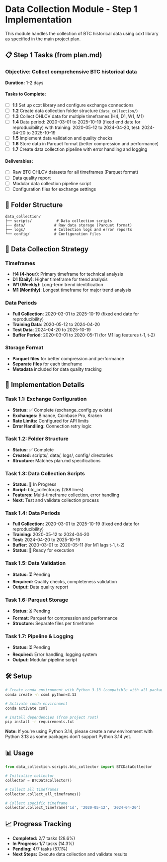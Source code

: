 # Data Collection Module - Step 1 Implementation

This module handles the collection of BTC historical data using ccxt library as specified in the main project plan.

## 📋 Step 1 Tasks (from plan.md)

### **Objective:** Collect comprehensive BTC historical data
**Duration:** 1-2 days

#### **Tasks to Complete:**
- [ ] **1.1** Set up ccxt library and configure exchange connections
- [ ] **1.2** Create data collection folder structure (`data_collection/`)
- [ ] **1.3** Collect OHLCV data for multiple timeframes (H4, D1, W1, M1)
- [ ] **1.4** Data period: 2020-03-01 to 2025-10-19 (fixed end date for reproducibility) with training: 2020-05-12 to 2024-04-20, test: 2024-04-20 to 2025-10-19
- [ ] **1.5** Implement data validation and quality checks
- [ ] **1.6** Store data in Parquet format (better compression and performance)
- [ ] **1.7** Create data collection pipeline with error handling and logging

#### **Deliverables:**
- [ ] Raw BTC OHLCV datasets for all timeframes (Parquet format)
- [ ] Data quality report
- [ ] Modular data collection pipeline script
- [ ] Configuration files for exchange settings

## 📁 Folder Structure
```
data_collection/
├── scripts/           # Data collection scripts
├── data/             # Raw data storage (Parquet format)
├── logs/             # Collection logs and error reports
└── config/           # Configuration files
```

## 🎯 Data Collection Strategy

### **Timeframes**
- **H4 (4-hour)**: Primary timeframe for technical analysis
- **D1 (Daily)**: Higher timeframe for trend analysis  
- **W1 (Weekly)**: Long-term trend identification
- **M1 (Monthly)**: Longest timeframe for major trend analysis

### **Data Periods**
- **Full Collection**: 2020-03-01 to 2025-10-19 (fixed end date for reproducibility)
- **Training Data**: 2020-05-12 to 2024-04-20
- **Test Data**: 2024-04-20 to 2025-10-19
- **Buffer Period**: 2020-03-01 to 2020-05-11 (for M1 lag features t-1, t-2)

### **Storage Format**
- **Parquet files** for better compression and performance
- **Separate files** for each timeframe
- **Metadata** included for data quality tracking

## 🚀 Implementation Details

### **Task 1.1: Exchange Configuration**
- **Status:** ✅ Complete (exchange_config.py exists)
- **Exchanges:** Binance, Coinbase Pro, Kraken
- **Rate Limits:** Configured for API limits
- **Error Handling:** Connection retry logic

### **Task 1.2: Folder Structure**
- **Status:** ✅ Complete
- **Created:** scripts/, data/, logs/, config/ directories
- **Structure:** Matches plan.md specifications

### **Task 1.3: Data Collection Scripts**
- **Status:** 🔄 In Progress
- **Script:** btc_collector.py (288 lines)
- **Features:** Multi-timeframe collection, error handling
- **Next:** Test and validate collection process

### **Task 1.4: Data Periods**
- **Full Collection:** 2020-03-01 to 2025-10-19 (fixed end date for reproducibility)
- **Training:** 2020-05-12 to 2024-04-20
- **Test:** 2024-04-20 to 2025-10-19
- **Buffer:** 2020-03-01 to 2020-05-11 (for M1 lags t-1, t-2)
- **Status:** 🔄 Ready for execution

### **Task 1.5: Data Validation**
- **Status:** ⏳ Pending
- **Required:** Quality checks, completeness validation
- **Output:** Data quality report

### **Task 1.6: Parquet Storage**
- **Status:** ⏳ Pending
- **Format:** Parquet for compression and performance
- **Structure:** Separate files per timeframe

### **Task 1.7: Pipeline & Logging**
- **Status:** ⏳ Pending
- **Required:** Error handling, logging system
- **Output:** Modular pipeline script

## 🛠️ Setup
```bash
# Create conda environment with Python 3.13 (compatible with all packages)
conda create -n csml python=3.13

# Activate conda environment
conda activate csml

# Install dependencies (from project root)
pip install -r requirements.txt
```

**Note:** If you're using Python 3.14, please create a new environment with Python 3.13 as some packages don't support Python 3.14 yet.

## 📊 Usage
```python
from data_collection.scripts.btc_collector import BTCDataCollector

# Initialize collector
collector = BTCDataCollector()

# Collect all timeframes
collector.collect_all_timeframes()

# Collect specific timeframe
collector.collect_timeframe('1d', '2020-05-12', '2024-04-20')
```

## 📈 Progress Tracking
- **Completed:** 2/7 tasks (28.6%)
- **In Progress:** 1/7 tasks (14.3%)
- **Pending:** 4/7 tasks (57.1%)
- **Next Steps:** Execute data collection and validate results
